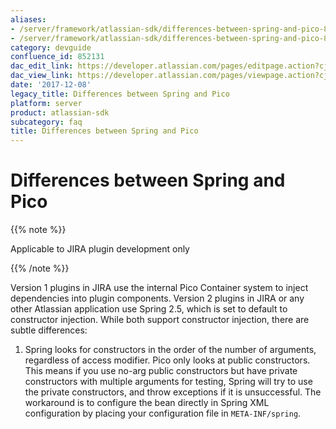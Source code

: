 ```yaml
---
aliases:
- /server/framework/atlassian-sdk/differences-between-spring-and-pico-852131.html
- /server/framework/atlassian-sdk/differences-between-spring-and-pico-852131.md
category: devguide
confluence_id: 852131
dac_edit_link: https://developer.atlassian.com/pages/editpage.action?cjm=wozere&pageId=852131
dac_view_link: https://developer.atlassian.com/pages/viewpage.action?cjm=wozere&pageId=852131
date: '2017-12-08'
legacy_title: Differences between Spring and Pico
platform: server
product: atlassian-sdk
subcategory: faq
title: Differences between Spring and Pico
---
```

# Differences between Spring and Pico

{{% note %}}

Applicable to JIRA plugin development only

{{% /note %}}

Version 1 plugins in JIRA use the internal Pico Container system to inject dependencies into plugin components. Version 2 plugins in JIRA or any other Atlassian application use Spring 2.5, which is set to default to constructor injection. While both support constructor injection, there are subtle differences:

1.  Spring looks for constructors in the order of the number of arguments, regardless of access modifier. Pico only looks at public constructors. This means if you use no-arg public constructors but have private constructors with multiple arguments for testing, Spring will try to use the private constructors, and throw exceptions if it is unsuccessful. The workaround is to configure the bean directly in Spring XML configuration by placing your configuration file in `META-INF/spring`.
